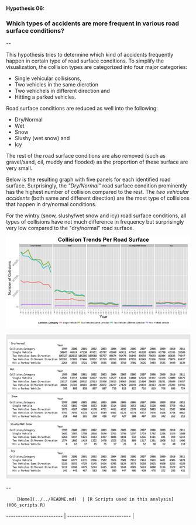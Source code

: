 #### Hypothesis 06:
### Which types of accidents are more frequent in various road surface conditions?

--

This hypothesis tries to determine which kind of accidents frequently happen in certain type of road surface conditions. To simplify the visualization, the collision types are categorized into four major categories:
 - Single vehicular collisisons, 
 - Two vehicles in the same dierction
 - Two vehichels in different direction and
 - Hitting a parked vehicles.
 
Road surface conditions are reduced as well into the following:
 - Dry/Normal
 - Wet
 - Snow
 - Slushy (wet snow) and
 - Icy

The rest of the road surface conditions are also removed (such as gravel/sand, oil, muddy and flooded) as the proportion of these surface are very small.

Below is the resulting graph with five panels for each identified road surface. Surprisingly, the *"Dry/Normal"* road surface condition prominently has the highest number of collision compared to the rest. The *two vehicular accidents*  (both same and different direction) are the most type of collisions that happen in dry/normal conditions. 

For the wintry (snow, slushy/wet snow and icy) road surface conditions, all types of collisions have not much difference in frequency but surprisingly very low compared to the "dry/normal" road surface.

![](H06_GraphA.png)

![](H06_TableA.png)




--
        
        [Home](../../README.md)  | [R Scripts used in this analysis](H06_scripts.R)
------------------------ | ---------------------------
        |
